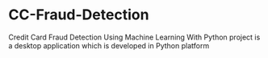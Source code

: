 # CC-Fraud-Detection
Credit Card Fraud Detection Using Machine Learning With Python project is a desktop application which is developed in Python platform
